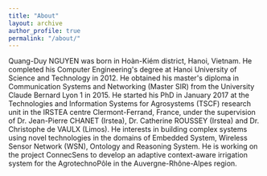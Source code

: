 ```yaml
---
title: "About"   
layout: archive
author_profile: true  
permalink: "/about/"  
---
```


Quang-Duy NGUYEN was born in Hoàn-Kiém district, Hanoi, Vietnam. He completed his Computer Engineering's degree at Hanoi University of Science and Technology in 2012. He obtained his master's diploma in Communication Systems and Networking (Master SIR) from the University Claude Bernard Lyon 1 in 2015. He started his PhD in January 2017 at the Technologies and Information Systems for Agrosystems (TSCF) research unit in the IRSTEA centre Clermont-Ferrand, France, under the supervision of Dr. Jean-Pierre CHANET (Irstea), Dr. Catherine ROUSSEY (Irstea) and Dr. Christophe de VAULX (Limos). He interests in building complex systems using novel technologies in the domains of Embedded System, Wireless Sensor Network (WSN), Ontology and Reasoning System. He is working on the project ConnecSens to develop an adaptive context-aware irrigation system for the AgrotechnoPôle in the Auvergne-Rhône-Alpes region.
